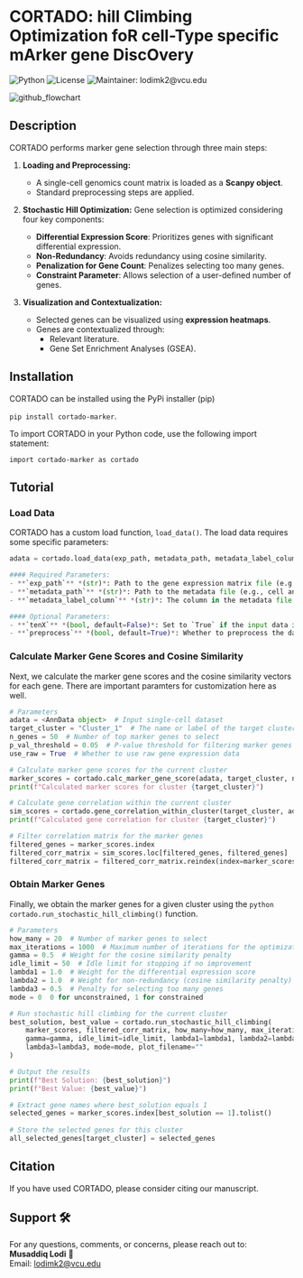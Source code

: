 # CORTADO: hill Climbing Optimization foR cell-Type specific mArker gene DiscOvery
![Python](https://img.shields.io/badge/Python-3.8+-3776AB?logo=python&logoColor=white) ![License](https://img.shields.io/badge/License-MIT-green) ![Maintainer: lodimk2@vcu.edu](https://img.shields.io/badge/Support-Contact-blue)  


![github_flowchart](https://github.com/user-attachments/assets/8fec5bc5-fd99-47cb-a566-cbf1c69e1370)


## Description 

CORTADO performs marker gene selection through three main steps:

1. **Loading and Preprocessing:**
   - A single-cell genomics count matrix is loaded as a **Scanpy object**.
   - Standard preprocessing steps are applied.

2. **Stochastic Hill Optimization:**
   Gene selection is optimized considering four key components:
   - **Differential Expression Score**: Prioritizes genes with significant differential expression.
   - **Non-Redundancy**: Avoids redundancy using cosine similarity.
   - **Penalization for Gene Count**: Penalizes selecting too many genes.
   - **Constraint Parameter**: Allows selection of a user-defined number of genes.

3. **Visualization and Contextualization:**
   - Selected genes can be visualized using **expression heatmaps**.
   - Genes are contextualized through:
     - Relevant literature.
     - Gene Set Enrichment Analyses (GSEA).


## Installation

CORTADO can be installed using the PyPi installer (pip)

``` pip install cortado-marker ```. 

To import CORTADO in your Python code, use the following import statement:

``` import cortado-marker as cortado ```

## Tutorial 

### Load Data

CORTADO has a custom load function, ``` load_data() ```. The load data requires some specific parameters:

```python
adata = cortado.load_data(exp_path, metadata_path, metadata_label_column, tenX=False, preprocess=True) 

#### Required Parameters:
- **`exp_path`** *(str)*: Path to the gene expression matrix file (e.g., counts matrix in CSV format).  
- **`metadata_path`** *(str)*: Path to the metadata file (e.g., cell annotations in CSV format).  
- **`metadata_label_column`** *(str)*: The column in the metadata file containing group labels.  

#### Optional Parameters:
- **`tenX`** *(bool, default=False)*: Set to `True` if the input data is in 10X format.  
- **`preprocess`** *(bool, default=True)*: Whether to preprocess the data (log transformation and scaling).  
```
### Calculate Marker Gene Scores and Cosine Similarity 

Next, we calculate the marker gene scores and the cosine similarity vectors for each gene. There are important paramters for customization here as well. 

```python
# Parameters
adata = <AnnData object>  # Input single-cell dataset
target_cluster = "Cluster_1"  # The name or label of the target cluster
n_genes = 50  # Number of top marker genes to select
p_val_threshold = 0.05  # P-value threshold for filtering marker genes
use_raw = True  # Whether to use raw gene expression data

# Calculate marker gene scores for the current cluster
marker_scores = cortado.calc_marker_gene_score(adata, target_cluster, n_genes, p_val_threshold, use_raw=use_raw)
print(f"Calculated marker scores for cluster {target_cluster}")

# Calculate gene correlation within the current cluster
sim_scores = cortado.gene_correlation_within_cluster(target_cluster, adata)
print(f"Calculated gene correlation for cluster {target_cluster}")

# Filter correlation matrix for the marker genes
filtered_genes = marker_scores.index
filtered_corr_matrix = sim_scores.loc[filtered_genes, filtered_genes]
filtered_corr_matrix = filtered_corr_matrix.reindex(index=marker_scores.index, columns=marker_scores.index)

```

### Obtain Marker Genes 

Finally, we obtain the marker genes for a given cluster using the ```python cortado.run_stochastic_hill_climbing()``` function. 

```python
# Parameters
how_many = 20  # Number of marker genes to select
max_iterations = 1000  # Maximum number of iterations for the optimization
gamma = 0.5  # Weight for the cosine similarity penalty
idle_limit = 50  # Idle limit for stopping if no improvement
lambda1 = 1.0  # Weight for the differential expression score
lambda2 = 1.0  # Weight for non-redundancy (cosine similarity penalty)
lambda3 = 0.5  # Penalty for selecting too many genes
mode = 0  0 for unconstrained, 1 for constrained

# Run stochastic hill climbing for the current cluster
best_solution, best_value = cortado.run_stochastic_hill_climbing(
    marker_scores, filtered_corr_matrix, how_many=how_many, max_iterations=max_iterations, 
    gamma=gamma, idle_limit=idle_limit, lambda1=lambda1, lambda2=lambda2, 
    lambda3=lambda3, mode=mode, plot_filename=""
)

# Output the results
print(f"Best Solution: {best_solution}")
print(f"Best Value: {best_value}")

# Extract gene names where best_solution equals 1
selected_genes = marker_scores.index[best_solution == 1].tolist()
        
# Store the selected genes for this cluster
all_selected_genes[target_cluster] = selected_genes
```


## Citation 

If you have used CORTADO, please consider citing our manuscript. 

## Support 🛠️  
For any questions, comments, or concerns, please reach out to:  
**Musaddiq Lodi** 📧  
Email: [lodimk2@vcu.edu](mailto:lodimk2@vcu.edu)  
